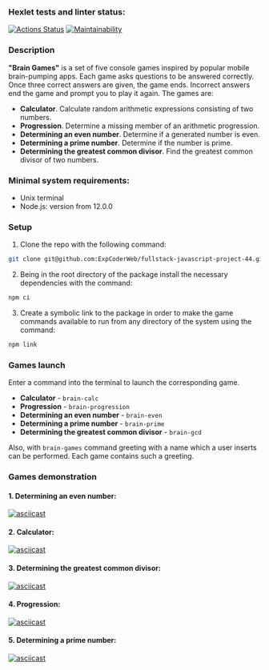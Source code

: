 ### Hexlet tests and linter status:
[![Actions Status](https://github.com/ExpCoderWeb/fullstack-javascript-project-44/actions/workflows/hexlet-check.yml/badge.svg)](https://github.com/ExpCoderWeb/fullstack-javascript-project-44/actions) [![Maintainability](https://api.codeclimate.com/v1/badges/1435ab71ff829b6e2f62/maintainability)](https://codeclimate.com/github/ExpCoderWeb/fullstack-javascript-project-44/maintainability)

### Description
**"Brain Games"** is a set of five console games inspired by popular mobile brain-pumping apps. Each game asks questions to be answered correctly. Once three correct answers are given, the game ends. Incorrect answers end the game and prompt you to play it again. The games are:

- **Calculator**. Calculate random arithmetic expressions consisting of two numbers.
- **Progression**. Determine a missing member of an arithmetic progression.
- **Determining an even number**. Determine if a generated number is even.
- **Determining a prime number**. Determine if the number is prime.
- **Determining the greatest common divisor**. Find the greatest common divisor of two numbers.

### Minimal system requirements:
- Unix terminal
- Node.js: version from 12.0.0

### Setup
1. Clone the repo with the following command:
```bash
git clone git@github.com:ExpCoderWeb/fullstack-javascript-project-44.git
```
2. Being in the root directory of the package install the necessary dependencies  with the command:
```bash
npm ci
```
3. Create a symbolic link to the package in order to make the game commands available to run from any directory of the system using the command: 
```bash
npm link
```

### Games launch
Enter a command into the terminal to launch the corresponding game.

- **Calculator** - `brain-calc`
- **Progression** - `brain-progression`
- **Determining an even number** - `brain-even`
- **Determining a prime number** - `brain-prime`
- **Determining the greatest common divisor** - `brain-gcd`

Also, with `brain-games` command greeting with a name which a user inserts can be performed. Each game contains such a greeting.

### Games demonstration

#### 1. Determining an even number:
[![asciicast](https://asciinema.org/a/qVuXo7G8qm4w4Ns7luyucoxuP.svg)](https://asciinema.org/a/qVuXo7G8qm4w4Ns7luyucoxuP)

#### 2. Calculator:
[![asciicast](https://asciinema.org/a/fT9GxtYnE3hbb9QCPKHfjZF3A.svg)](https://asciinema.org/a/fT9GxtYnE3hbb9QCPKHfjZF3A)

#### 3. Determining the greatest common divisor:
[![asciicast](https://asciinema.org/a/y6aWw8kBte6mWKlfr0YIQun6t.svg)](https://asciinema.org/a/y6aWw8kBte6mWKlfr0YIQun6t)

#### 4. Progression:
[![asciicast](https://asciinema.org/a/WJqpQTBkjGv5MEORmthshpZqi.svg)](https://asciinema.org/a/WJqpQTBkjGv5MEORmthshpZqi)

#### 5. Determining a prime number:
[![asciicast](https://asciinema.org/a/qOyBWp5kZYS2LKA31S8NIo9nr.svg)](https://asciinema.org/a/qOyBWp5kZYS2LKA31S8NIo9nr)